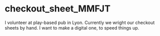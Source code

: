 # checkout_sheet_MMFJT
I volunteer at play-based pub in Lyon. Currently we wright our checkout sheets by hand. I want to make  a digital one, to speed things up.

